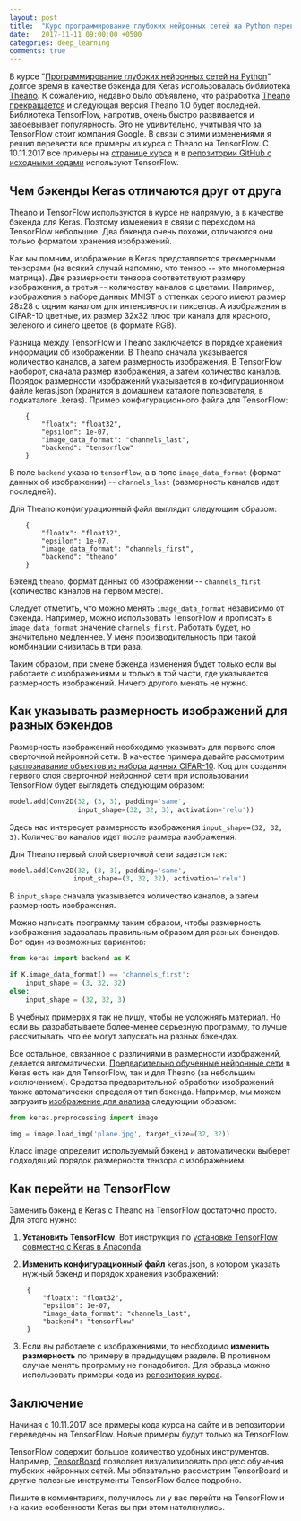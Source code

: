 ```yaml
---
layout: post
title:  "Курс программирование глубоких нейронных сетей на Python переведен на TensorFlow"
date:   2017-11-11 09:00:00 +0500
categories: deep_learning
comments: true
---
```

В курсе "[Программирование глубоких нейронных сетей на Python](/courses/nnpython)" долгое время в качестве бэкенда для Keras использовалась библиотека [Theano](http://deeplearning.net/software/theano/). К сожалению, недавно было объявлено, что разработка [Theano прекращается](https://groups.google.com/forum/#!msg/theano-users/7Poq8BZutbY/rNCIfvAEAwAJ) и следующая версия Theano 1.0 будет последней. Библиотека TensorFlow, напротив, очень быстро развивается и завоевывает популярность. Это не удивительно, учитывая что за TensorFlow стоит компания Google. В связи с этими изменениями я решил перевести все примеры из курса с Theano на TensorFlow. С 10.11.2017 все примеры на [странице курса](/courses/nnpython) и в [репозитории GitHub с исходными кодами](https://github.com/sozykin/dlpython_course) используют TensorFlow.

<!--more-->

## Чем бэкенды Keras отличаются друг от друга

Theano и TensorFlow используются в курсе не напрямую, а в качестве бэкенда для Keras. Поэтому изменения в связи с переходом на TensorFlow небольшие. Два бэкенда очень похожи, отличаются они только форматом хранения изображений.

Как мы помним, изображение в Keras представляется трехмерными тензорами (на всякий случай напомню, что тензор -- это многомерная матрица). Две размерности тензора соответствуют размеру изображения, а третья -- количеству каналов с цветами. Например, изображения в наборе данных MNIST в оттенках серого имеют размер 28х28 с одним каналом для интенсивности пикселов. А изображения в CIFAR-10 цветные, их размер 32х32 плюс три канала для красного, зеленого и синего цветов (в формате RGB).

Разница между TensorFlow и Theano заключается в порядке хранения информации об изображении. В Theano сначала указывается количество каналов, а затем размерность изображения. В TensorFlow наоборот, сначала размер изображения, а затем количество каналов. Порядок размерности изображений указывается в конфигурационном файле keras.json (хранится в домашнем каталоге пользователя, в подкаталоге .keras). Пример конфигурационного файла для TensorFlow:

        {
            "floatx": "float32",
            "epsilon": 1e-07,
            "image_data_format": "channels_last",
            "backend": "tensorflow"
        }

В поле `backend` указано `tensorflow`, а в поле `image_data_format` (формат данных об изображении) -- `channels_last` (размерность каналов идет последней).

Для Theano конфигурационный файл выглядит следующим образом:
  
        {
            "floatx": "float32",
            "epsilon": 1e-07,
            "image_data_format": "channels_first",
            "backend": "theano"
        }

Бэкенд `theano`, формат данных об изображении -- `channels_first` (количество каналов на первом месте).

Следует отметить, что можно менять `image_data_format` независимо от бэкенда. Например, можно использовать TensorFlow и прописать в `image_data_format` значение `channels_first`. Работать будет, но значительно медленнее. У меня производительность при такой комбинации снизилась в три раза. 

Таким образом, при смене бэкенда изменения будет только если вы работаете с изображениями и только в той части, где указывается размерность изображений. Ничего другого менять не нужно.


## Как указывать размерность изображений для разных бэкендов

Размерность изображений необходимо указывать для первого слоя сверточной нейронной сети. В качестве примера давайте рассмотрим [распознавание объектов из набора данных CIFAR-10](/courses/nnpython-lab2). Код для создания первого слоя сверточной нейронной сети при использовании TensorFlow будет выглядеть следующим образом:

```python
model.add(Conv2D(32, (3, 3), padding='same',
                 input_shape=(32, 32, 3), activation='relu'))
```

Здесь нас интересует размерность изображения `input_shape=(32, 32, 3)`. Количество каналов идет после размера изображения. 

Для Theano первый слой сверточной сети задается так:

```python
model.add(Conv2D(32, (3, 3), padding='same',
                input_shape=(3, 32, 32), activation='relu')
```

В `input_shape` сначала указывается количество каналов, а затем размерность изображения.

Можно написать программу таким образом, чтобы размерность изображения задавалась правильным образом для разных бэкендов. Вот один из возможных вариантов:

```python
from keras import backend as K

if K.image_data_format() == 'channels_first':
    input_shape = (3, 32, 32)
else:
    input_shape = (32, 32, 3)
```

В учебных примерах я так не пишу, чтобы не усложнять материал. Но если вы разрабатываете более-менее серьезную программу, то лучше рассчитывать, что ее могут запускать на разных бэкендах.

Все остальное, связанное с различиями в размерности изображений, делается автоматически. [Предварительно обученные нейронные сети](https://keras.io/applications/) в Keras есть как для TensorFlow, так и для Theano (за небольшим исключением). Средства предварительной обработки изображений также автоматически определяют тип бэкенда. Например, мы можем загрузить [изображение для анализа](/deep_learning/2017/06/20/Image-Classification-Using-Neural-Networks.html) следующим образом:

```python
from keras.preprocessing import image

img = image.load_img('plane.jpg', target_size=(32, 32))
```

Класс image определит используемый бэкенд и автоматически выберет подходящий порядок размерности тензора с изображением.

## Как перейти на TensorFlow

Заменить бэкенд в Keras с Theano на TensorFlow достаточно просто. Для этого нужно:

1. **Установить TensorFlow**. Вот инструкция по [установке TensorFlow совместно с Keras в Anaconda](/deep_learning/2017/09/07/Keras-Installation-TensorFlow.html). 
2. **Изменить конфигурационный файл** keras.json, в котором указать нужный бэкенд и порядок хранения изображений:

        {
            "floatx": "float32",
            "epsilon": 1e-07,
            "image_data_format": "channels_last",
            "backend": "tensorflow"
        }

3. Если вы работаете с изображениями, то необходимо **изменить размерность** по примеру в предыдущем разделе. В противном случае менять программу не понадобится. Для образца можно использовать примеры кода из [репозитория курса](https://github.com/sozykin/dlpython_course).

## Заключение

Начиная с 10.11.2017 все примеры кода курса на сайте и в репозитории переведены на TensorFlow. Новые примеры будут только на TensorFlow. 

TensorFlow содержит большое количество удобных инструментов. Например, [TensorBoard](https://www.tensorflow.org/get_started/summaries_and_tensorboard) позволяет визуализировать процесс обучения глубоких нейронных сетей. Мы обязательно рассмотрим TensorBoard и другие полезные инструменты TensorFlow более подробно.

Пишите в комментариях, получилось ли у вас перейти на TensorFlow и на какие особенности Keras вы при этом натолкнулись.



